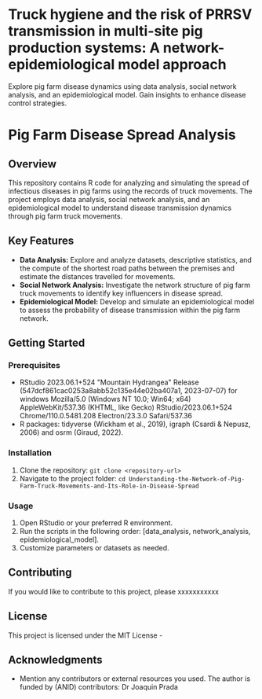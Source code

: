 # Truck hygiene and the risk of PRRSV transmission in multi-site pig production systems: A network-epidemiological model approach 
Explore pig farm disease dynamics using data analysis, social network analysis, and an epidemiological model. Gain insights to enhance disease control strategies.
# Pig Farm Disease Spread Analysis

## Overview

This repository contains R code for analyzing and simulating the spread of infectious diseases in pig farms using the records of truck movements. The project employs data analysis, social network analysis, and an epidemiological model to understand disease transmission dynamics through pig farm truck movements.

## Key Features

- **Data Analysis:** Explore and analyze datasets, descriptive statistics, and the compute of the shortest road paths between the premises and estimate the distances travelled for movements. 
- **Social Network Analysis:** Investigate the network structure of pig farm truck movements to identify key influencers in disease spread.
- **Epidemiological Model:** Develop and simulate an epidemiological model to assess the probability of disease transmission within the pig farm network.

## Getting Started

### Prerequisites

- RStudio 2023.06.1+524 "Mountain Hydrangea" Release (547dcf861cac0253a8abb52c135e44e02ba407a1, 2023-07-07) for windows
Mozilla/5.0 (Windows NT 10.0; Win64; x64) AppleWebKit/537.36 (KHTML, like Gecko) RStudio/2023.06.1+524 Chrome/110.0.5481.208 Electron/23.3.0 Safari/537.36
- R packages: tidyverse  (Wickham et al., 2019), igraph (Csardi & Nepusz, 2006) and osrm (Giraud, 2022). 

### Installation

1. Clone the repository: `git clone <repository-url>`
2. Navigate to the project folder: `cd Understanding-the-Network-of-Pig-Farm-Truck-Movements-and-Its-Role-in-Disease-Spread
`

### Usage

1. Open RStudio or your preferred R environment.
2. Run the scripts in the following order: [data_analysis, network_analysis, epidemiological_model].
3. Customize parameters or datasets as needed.

## Contributing

If you would like to contribute to this project, please xxxxxxxxxxx

## License

This project is licensed under the MIT License - 

## Acknowledgments

- Mention any contributors or external resources you used.
  The author is funded by (ANID)
  contributors: Dr Joaquin Prada

